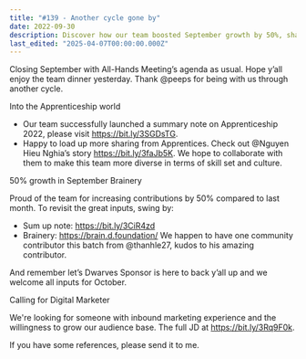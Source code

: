 ```yaml
---
title: "#139 - Another cycle gone by"
date: 2022-09-30
description: Discover how our team boosted September growth by 50%, shared Apprenticeship 2022 insights, and is hiring a digital marketer to expand our audience.
last_edited: "2025-04-07T00:00:00.000Z"
---
```


Closing September with All-Hands Meeting’s agenda as usual. Hope y’all enjoy the team dinner yesterday. Thank @peeps for being with us through another cycle.

Into the Apprenticeship world

- Our team successfully launched a summary note on Apprenticeship 2022, please visit <https://bit.ly/3SGDsTG>.
- Happy to load up more sharing from Apprentices. Check out @Nguyen Hieu Nghia’s story <https://bit.ly/3faJb5K>.
  We hope to collaborate with them to make this team more diverse in terms of skill set and culture.

50% growth in September Brainery

Proud of the team for increasing contributions by 50% compared to last month. To revisit the great inputs, swing by:

- Sum up note: <https://bit.ly/3CiR4zd>
- Brainery: <https://brain.d.foundation/>
  We happen to have one community contributor this batch from @thanhle27, kudos to his amazing contributor.

And remember let’s Dwarves Sponsor is here to back y’all up and we welcome all inputs for October.

Calling for Digital Marketer

We're looking for someone with inbound marketing experience and the willingness to grow our audience base. The full JD at <https://bit.ly/3Rq9F0k>.

If you have some references, please send it to me.
